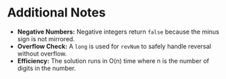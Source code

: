 
# Additional Notes

- **Negative Numbers:** Negative integers return `false` because the minus sign is not mirrored.
- **Overflow Check:** A `long` is used for `revNum` to safely handle reversal without overflow.
- **Efficiency:** The solution runs in O(n) time where n is the number of digits in the number.
```

